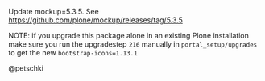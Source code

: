 Update mockup=5.3.5. See https://github.com/plone/mockup/releases/tag/5.3.5

NOTE: if you upgrade this package alone in an existing Plone installation make
sure you run the upgradestep `216` manually in `portal_setup/upgrades`
to get the new `bootstrap-icons=1.13.1`

@petschki
